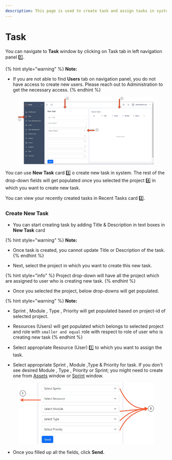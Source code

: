 ```yaml
---
description: This page is used to create task and assign tasks in system to user in system.
---
```


# Task

You can navigate to **Task** window by clicking on Task tab in left navigation panel :one:.&#x20;

{% hint style="warning" %}
**Note:**

* If you are not able to find **Users** tab on navigation panel, you do not have access to create new users. Please reach out to Administration to get the necessary access.
{% endhint %}

<figure><img src="../../.gitbook/assets/task window.jpg" alt=""><figcaption></figcaption></figure>

You can use **New Task** card :three: o create new task in system.  The rest of the drop-down fields will get populated once you selected the project :four: in which you want to create new task.

You can view your recently created tasks in Recent Tasks card :two:.



### Create New Task

* You can start creating task by adding Title & Description in text boxes in **New Task** card

{% hint style="warning" %}
**Note:**

* Once task is created, you cannot update Title or Description of the task.
{% endhint %}

* Next, select the project in which you want to create this new task.

{% hint style="info" %}
Project drop-down will have all the project which are assigned to user who is creating new task.
{% endhint %}

* Once you selected the project, below drop-downs will get populated.

{% hint style="warning" %}
**Note:**

* Sprint , Module , Type , Priority will get populated based on project-id of selected project.
* Resources (Users) will get populated which belongs to selected project and role with `smaller and equal` role with respect to role of user who is creating new task
{% endhint %}

* Select appropriate Resource (User) :one: to which you want to assign the task.
* Select appropriate Sprint , Module ,Type & Priority for task. If you don't see desired Module , Type , Priority  or Sprint; you might need to create one from [Assets](assets.md) window or [Sprint](sprint.md) window.

<figure><img src="../../.gitbook/assets/task panel resources.jpg" alt=""><figcaption></figcaption></figure>

* Once you filled up all the fields, click **Send.**

